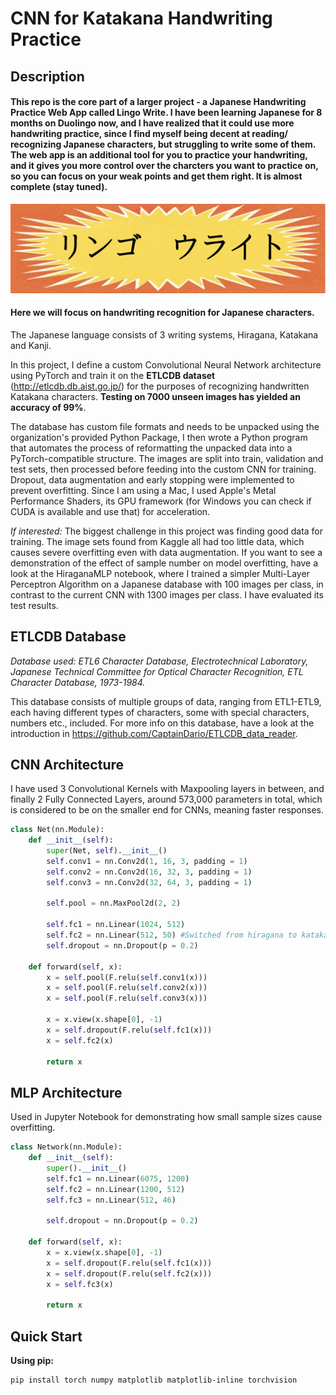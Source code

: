 # CNN for Katakana Handwriting Practice

## Description
#### This repo is the core part of a larger project -  a Japanese Handwriting Practice Web App called Lingo Write. I have been learning Japanese for 8 months on Duolingo now, and I have realized that it could use more handwriting practice, since I find myself being decent at reading/ recognizing Japanese characters, but struggling to write some of them. The web app is an additional tool for you to practice your handwriting, and it gives you more control over the charcters you want to practice on, so you can focus on your weak points and get them right. It is almost complete (stay tuned).
![Lingo Write](./Lingo%20Write.png)
#### Here we will focus on handwriting recognition for Japanese characters.

The Japanese language consists of 3 writing systems, Hiragana, Katakana and Kanji.

In this project, I define a custom Convolutional Neural Network architecture using PyTorch and train it on the **ETLCDB dataset** (http://etlcdb.db.aist.go.jp/) for the purposes of recognizing handwritten Katakana characters. **Testing on 7000 unseen images has yielded an accuracy of 99%**.

The database has custom file formats and needs to be unpacked using the organization's provided Python Package, I then wrote a Python program that automates the process of reformatting the unpacked data into a PyTorch-compatible structure. The images are split into train, validation and test sets, then processed before feeding into the custom CNN for training. Dropout, data augmentation and early stopping were implemented to prevent overfitting. Since I am using a Mac, I used Apple's Metal Performance Shaders, its GPU framework (for Windows you can check if CUDA is available and use that) for acceleration.

*If interested:*
 The biggest challenge in this project was finding good data for training. The image sets found from Kaggle all had too little data, which causes severe overfitting even with data augmentation. If you want to see a demonstration of the effect of sample number on model overfitting, have a look at the HiraganaMLP notebook, where I trained a simpler Multi-Layer Perceptron Algorithm on a Japanese database with 100 images per class, in contrast to the current CNN with 1300 images per class. I have evaluated its test results.

## ETLCDB Database
 *Database used: ETL6 Character Database, Electrotechnical Laboratory, Japanese Technical Committee for Optical Character Recognition, ETL Character Database, 1973-1984.*

 This database consists of multiple groups of data, ranging from ETL1-ETL9, each having different types of characters, some with special characters, numbers etc., included. For more info on this database, have a look at the introduction in https://github.com/CaptainDario/ETLCDB_data_reader.
## CNN Architecture
I have used 3 Convolutional Kernels with Maxpooling layers in between, and finally 2 Fully Connected Layers, around 573,000 parameters in total, which is considered to be on the smaller end for CNNs, meaning faster responses.
```python
class Net(nn.Module):
    def __init__(self):
        super(Net, self).__init__()
        self.conv1 = nn.Conv2d(1, 16, 3, padding = 1)
        self.conv2 = nn.Conv2d(16, 32, 3, padding = 1)
        self.conv3 = nn.Conv2d(32, 64, 3, padding = 1)

        self.pool = nn.MaxPool2d(2, 2)

        self.fc1 = nn.Linear(1024, 512)
        self.fc2 = nn.Linear(512, 50) #Switched from hiragana to katakana, so 46 --> 50!
        self.dropout = nn.Dropout(p = 0.2)

    def forward(self, x):
        x = self.pool(F.relu(self.conv1(x)))
        x = self.pool(F.relu(self.conv2(x)))
        x = self.pool(F.relu(self.conv3(x)))

        x = x.view(x.shape[0], -1)
        x = self.dropout(F.relu(self.fc1(x)))
        x = self.fc2(x)

        return x
```
## MLP Architecture
Used in Jupyter Notebook for demonstrating how small sample sizes cause overfitting.
```python
class Network(nn.Module):
    def __init__(self):
        super().__init__()
        self.fc1 = nn.Linear(6075, 1200)
        self.fc2 = nn.Linear(1200, 512)
        self.fc3 = nn.Linear(512, 46)

        self.dropout = nn.Dropout(p = 0.2)

    def forward(self, x):
        x = x.view(x.shape[0], -1)
        x = self.dropout(F.relu(self.fc1(x)))
        x = self.dropout(F.relu(self.fc2(x)))
        x = self.fc3(x)

        return x
```

## Quick Start

**Using pip:**
```bash
pip install torch numpy matplotlib matplotlib-inline torchvision
```
